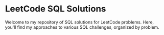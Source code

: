 # LeetCode SQL Solutions
Welcome to my repository of SQL solutions for LeetCode problems. Here, you'll find my approaches to various SQL challenges, organized by problem.
